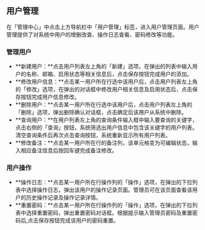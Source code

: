 ## 用户管理

在「管理中心」中点击上方导航栏中「用户管理」标签，进入用户管理页面。用户管理提供了对系统中用户的增删改查、操作日志查看、密码修改等功能。

### 管理用户

* **新建用户：**点击用户列表左上角的「新建」选项，在弹出的列表中输入用户的名称、邮箱、启用状态等相关信息后，点击保存按钮完成用户的添加。
* **修改用户信息：**点击某一用户所在行选中该用户后，点击用户列表左上角的「修改」选项，在弹出的对话框中修改用户相关信息及启用状态后，点击保存按钮完成用户信息修改。
* **删除用户：**点击某一用户所在行选中该用户后，点击用户列表左上角的「删除」选项，弹出删除确认对话框，点击确定后该用户从系统中删除。
* **查询用户：**在用户列表左上角的查询条件输入框中输入要查询的关键字，点击右侧的「查询」按钮，系统筛选出用户信息中包含该关键字的用户列表。清空查询条件后再次点击查询按钮，系统重新显示所有用户列表。
* **修改备注：**点击某一用户所在行的备注列，该单元格变为可编辑状态，输入相应备注信息后按回车键完成备注修改。

### 用户操作

* **操作日志：**点击某一用户所在行操作列的「操作」选项，在弹出的下拉列表中选择操作日志，弹出该用户的操作记录页面。管理员可在该页面查看该用户的历史操作记录及操作记录详情。
* **重置密码：**点击某一用户所在行操作列的「操作」选项，在弹出的下拉列表中选择重置密码，弹出重置密码对话框。根据提示输入管理员密码及重置密码后,点击保存按钮完成该用户的密码重置。
